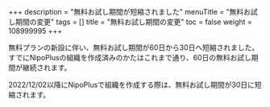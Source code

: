+++
description = "無料お試し期間が短縮されました"
menuTitle = "無料お試し期間の変更"
tags = []
title = "無料お試し期間の変更"
toc = false
weight = 108999995
+++

無料プランの新設に伴い、無料お試し期間が60日から30日へ短縮されました。
すでにNipoPlusの組織を作成済みのかたはこれまで通り、60日の無料お試し期間が継続されます。

2022/12/02以降にNipoPlusで組織を作成する際は、無料お試し期間が30日に短縮されます。
